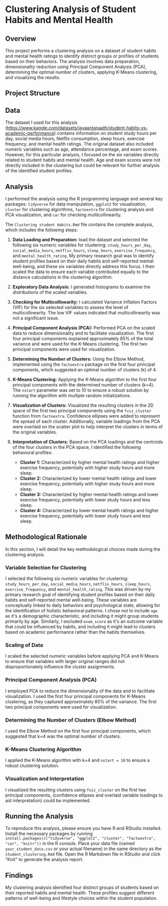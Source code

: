 # Clustering Analysis of Student Habits and Mental Health

## Overview

This project performs a clustering analysis on a dataset of student habits and mental health ratings to identify distinct groups or profiles of students based on their behaviors. The analysis involves data preparation, dimensionality reduction using Principal Component Analysis (PCA), determining the optimal number of clusters, applying K-Means clustering, and visualizing the results.

## Project Structure

## Data

The dataset I used for this analysis (<https://www.kaggle.com/datasets/jayaantanaath/student-habits-vs-academic-performance>) contains information on student study hours per day, social media hours, Netflix consumption, sleep hours, exercise frequency, and mental health ratings. The original dataset also included numeric variables such as age, attendance percentage, and exam scores. However, for this particular analysis, I focused on the six variables directly related to student habits and mental health. Age and exam scores were not directly included in the clustering but could be relevant for further analysis of the identified student profiles.

## Analysis

I performed the analysis using the R programming language and several key packages: `tidyverse` for data manipulation, `ggplot2` for visualization, `cluster` for clustering algorithms, `factoextra` for clustering analysis and PCA visualization, and `car` for checking multicollinearity.

The `Clustering student Habits.Rmd` file contains the complete analysis, which includes the following steps:

1.  **Data Loading and Preparation:** load the dataset and selected the following six numeric variables for clustering: `study_hours_per_day`, `social_media_hours`, `netflix_hours`, `sleep_hours`, `exercise_frequency`, and `mental_health_rating`. My primary research goal was to identify student profiles based on their daily habits and self-reported mental well-being, and these six variables directly address this focus. I then scaled the data to ensure each variable contributed equally to the distance calculations in the clustering algorithm.

2.  **Exploratory Data Analysis:** I generated histograms to examine the distributions of the scaled variables.

3.  **Checking for Multicollinearity:** I calculated Variance Inflation Factors (VIF) for the six selected variables to assess the level of multicollinearity. The low VIF values indicated that multicollinearity was not a significant issue.

4.  **Principal Component Analysis (PCA):** Performed PCA on the scaled data to reduce dimensionality and to facilitate visualization. The first four principal components explained approximately 85% of the total variance and were used for the K-Means clustering. The first two principal components were used for visualization.

5.  **Determining the Number of Clusters:** Using the Elbow Method, implemented using the `factoextra` package on the first four principal components, which suggested an optimal number of clusters (k) of 4.

6.  **K-Means Clustering:** Applying the K-Means algorithm to the first four principal components with the determined number of clusters (k=4). The `nstart` parameter was set to 10 to ensure a robust solution by running the algorithm with multiple random initializations.

7.  **Visualization of Clusters:** Visualized the resulting clusters in the 2D space of the first two principal components using the `fviz_cluster` function from `factoextra`. Confidence ellipses were added to represent the spread of each cluster. Additionally, variable loadings from the PCA were overlaid on the scatter plot to help interpret the clusters in terms of the original variables.

8.  **Interpretation of Clusters:** Based on the PCA loadings and the centroids of the four clusters in the PCA space, I identified the following behavioral profiles:

    -   **Cluster 1:** Characterized by higher mental health ratings and higher exercise frequency, potentially with higher study hours and more sleep.
    -   **Cluster 2:** Characterized by lower mental health ratings and lower exercise frequency, potentially with higher study hours and more sleep.
    -   **Cluster 3:** Characterized by higher mental health ratings and lower exercise frequency, potentially with lower study hours and less sleep.
    -   **Cluster 4:** Characterized by lower mental health ratings and higher exercise frequency, potentially with lower study hours and less sleep.

## Methodological Rationale

In this section, I will detail the key methodological choices made during the clustering analysis.

### Variable Selection for Clustering

I selected the following six numeric variables for clustering: `study_hours_per_day`, `social_media_hours`, `netflix_hours`, `sleep_hours`, `exercise_frequency`, and `mental_health_rating`. This was driven by my primary research goal of identifying student profiles based on their daily habits and self-reported mental well-being. These variables are conceptually linked to daily behaviors and psychological state, allowing for the identification of holistic behavioral patterns. I chose not to include `age` as it's a demographic characteristic, and including it might group students primarily by age. Similarly, I excluded `exam_score` as it's an outcome variable that could be influenced by habits, and including it might lead to clusters based on academic performance rather than the habits themselves.

### Scaling of Data

I scaled the selected numeric variables before applying PCA and K-Means to ensure that variables with larger original ranges did not disproportionately influence the cluster assignments.

### Principal Component Analysis (PCA)

I employed PCA to reduce the dimensionality of the data and to facilitate visualization. I used the first four principal components for K-Means clustering, as they captured approximately 85% of the variance. The first two principal components were used for visualization.

### Determining the Number of Clusters (Elbow Method)

I used the Elbow Method on the first four principal components, which suggested that k=4 was the optimal number of clusters.

### K-Means Clustering Algorithm

I applied the K-Means algorithm with k=4 and `nstart = 10` to ensure a robust clustering solution.

### Visualization and Interpretation

I visualized the resulting clusters using `fviz_cluster` on the first two principal components, (confidence ellipses and overlaid variable loadings to aid interpretation) could be implemented.

## Running the Analysis

To reproduce this analysis, please ensure you have R and RStudio installed. Install the necessary packages by running `install.packages(c("tidyverse", "ggplot2", "cluster", "factoextra", "car", "knitr"))` in the R console. Place your data file (named `your_student_data.csv` or your actual filename) in the same directory as the `student_clustering.Rmd` file. Open the R Markdown file in RStudio and click "Knit" to generate the analysis report.

## Findings

My clustering analysis identified four distinct groups of students based on their reported habits and mental health. These profiles suggest different patterns of well-being and lifestyle choices within the student population.
